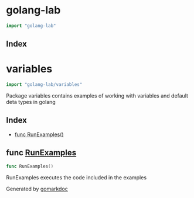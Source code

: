 <!-- Code generated by gomarkdoc. DO NOT EDIT -->

# golang\-lab

```go
import "golang-lab"
```

## Index



# variables

```go
import "golang-lab/variables"
```

Package variables contains examples of working with variables and default deta types in golang

## Index

- [func RunExamples()](<#func-runexamples>)


## func [RunExamples](<https://github.com/ionutvmi/golang-lab/blob/main/variables/variables.go#L141>)

```go
func RunExamples()
```

RunExamples executes the code included in the examples



Generated by [gomarkdoc](<https://github.com/princjef/gomarkdoc>)

